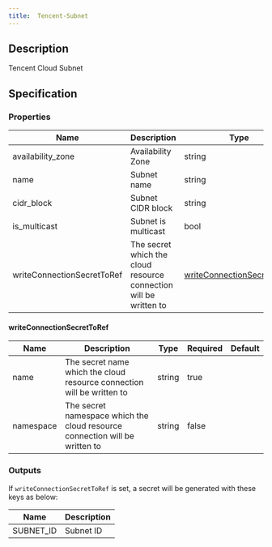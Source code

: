 ```yaml
---
title:  Tencent-Subnet
---
```


## Description

Tencent Cloud Subnet

## Specification


### Properties

 Name | Description | Type | Required | Default 
 ------------ | ------------- | ------------- | ------------- | ------------- 
 availability_zone | Availability Zone | string | false |  
 name | Subnet name | string | false |  
 cidr_block | Subnet CIDR block | string | false |  
 is_multicast | Subnet is multicast | bool | false |  
 writeConnectionSecretToRef | The secret which the cloud resource connection will be written to | [writeConnectionSecretToRef](#writeConnectionSecretToRef) | false |  


#### writeConnectionSecretToRef

 Name | Description | Type | Required | Default 
 ------------ | ------------- | ------------- | ------------- | ------------- 
 name | The secret name which the cloud resource connection will be written to | string | true |  
 namespace | The secret namespace which the cloud resource connection will be written to | string | false |  


### Outputs

If `writeConnectionSecretToRef` is set, a secret will be generated with these keys as below:

 Name | Description 
 ------------ | ------------- 
 SUBNET_ID | Subnet ID
